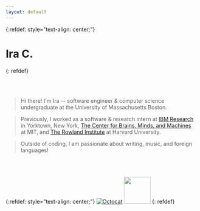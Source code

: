 ```yaml
---
layout: default
---
```



{:refdef: style="text-align: center;"}
# Ira C.
{: refdef}

<br>
<br>

> Hi there! I'm Ira -- software engineer & computer science undergraduate at the University of Massachusetts Boston. 

> Previously, I worked as a software & research intern at [IBM Research](http://www.research.ibm.com/) in Yorktown, New York, 
> [The Center for Brains, Minds, and Machines](https://cbmm.mit.edu/) at MIT, and 
> [The Rowland Institute](https://www2.rowland.harvard.edu/) at Harvard University.

> Outside of coding, I am passionate about writing, music, and foreign languages!

<br>
<br>


{:refdef: style="text-align: center;"}
[![Octocat](https://github.githubassets.com/images/icons/emoji/octocat.png)](https://github.com/irixce)
<a href="https://github.com/irixce"><img src="https://image.flaticon.com/icons/svg/185/185964.svg" width="70" height="70"></a>
{: refdef}
